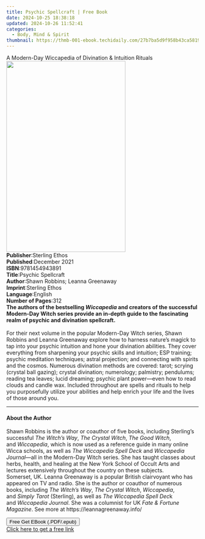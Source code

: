 ```yaml
---
title: Psychic Spellcraft | Free Book
date: 2024-10-25 18:38:18
updated: 2024-10-26 11:52:41
categories:
  - Body, Mind & Spirit
thumbnail: https://thmb-001-ebook.techidaily.com/27b7ba5d9f958b43ca581924a5447dca852c01eaedef97458bee35d645d26ca1.jpg
---
```

<main id="book-container">
  <div class="flex flex-col">
    <div class="book-brief flex-1 py-6 px-4 sm:p-6 md:py-10 md:px-8">
      <!-- brief-->
      <div class="book-brief-main">
        A Modern-Day Wiccapedia of Divination & Intuition Rituals
      </div>
    </div>
    <div
      class="book-meta-info flex-1 grid gap-4 col-start-1 col-end-3 row-start-1 sm:mb-6 sm:grid-cols-4 lg:gap-6 lg:col-start-2 lg:row-end-6 lg:row-span-6 lg:mb-0"
    >
      <div
        class="book-meta-info-left place-content-center mt-4 p-4 text-sm leading-6 col-start-2 col-span-2 dark:text-slate-400"
      >
        <img
          class="w-full h-500 object-cover rounded-lg sm:h-255 sm:col-span-2 lg:col-span-full"
          src="https://img-001-ebook.techidaily.com/b39b6164d6777a5c55803d17d00049be6459bfd46236fb53a7fbcab4414d0767.jpg"
          alt=""
          width="312"
          height="500"
        />
      </div>
      <div
        class="book-meta-info-right mt-2 col-start-1 row-start-2 col-span-3 self-center"
      >
        <!-- meta data  -->
        <div class="flex flex-col px-4 md:px-8">
          <div class="flex-1">
            <strong>Publisher</strong>:<span class="px-2">Sterling Ethos</span>
          </div>
          <div class="flex-1">
            <strong>Published</strong>:<span class="px-2">December 2021</span>
          </div>
          <div class="flex-1">
            <strong>ISBN</strong>:<span class="px-2">9781454943891</span>
          </div>
          <div class="flex-1">
            <strong>Title</strong>:<span class="px-2">Psychic Spellcraft</span>
          </div>
          <div class="flex-1">
            <strong>Author</strong>:<span class="px-2"
              >Shawn Robbins; Leanna Greenaway</span
            >
          </div>
          <div class="flex-1">
            <strong>Imprint</strong>:<span class="px-2">Sterling Ethos</span>
          </div>
          <div class="flex-1">
            <strong>Language</strong>:<span class="px-2">English</span>
          </div>
          <div class="flex-1">
            <strong>Number of Pages</strong>:<span class="px-2">312</span>
          </div>
        </div>
      </div>
    </div>
    <div class="book-description flex-1 py-6 px-4 sm:p-6 md:py-10 md:px-8">
      <div class="book-description-main">
        <div accordion-content="" id="description">
          <b
            >The authors of the bestselling&nbsp;<i>Wiccapedia</i>&nbsp;and
            creators of the successful Modern-Day Witch series provide an
            in-depth guide to the fascinating realm of psychic and divination
            spellcraft.</b
          ><br /><br />
          For their next volume in the popular Modern-Day Witch series, Shawn
          Robbins and Leanna Greenaway explore how to harness nature’s magick to
          tap into your psychic intuition and hone your divination abilities.
          They cover everything from sharpening your psychic skills and
          intuition; ESP training; psychic meditation techniques; astral
          projection; and connecting with spirits and the cosmos. Numerous
          divination methods are covered: tarot; scrying (crystal ball gazing);
          crystal divination; numerology; palmistry; pendulums; reading tea
          leaves; lucid dreaming; psychic plant power—even how to read clouds
          and candle wax. Included throughout are spells and rituals to help you
          purposefully utilize your abilities and help enrich your life and the
          lives of those around you.
        </div>
      </div>
    </div>
    <div class="book-excerpts flex-1 py-6 px-4 sm:p-6 md:py-10 md:px-8">
      <!-- excerpts-->
      <div class="book-excerpts-main">
        <hr />
        <h4 class="placeholder placeholder-heading">
          <span>About the Author</span>
        </h4>
        <p>
          Shawn Robbins is the author or coauthor of five books, including
          Sterling’s successful&nbsp;<i>The Witch’s Way</i>,&nbsp;<i
            >The Crystal Witch</i
          >,&nbsp;<i>The Good Witch</i>, and&nbsp;<i>Wiccapedia</i>, which is
          now used as a reference guide in many online Wicca schools, as well
          as&nbsp;<i>The Wiccapedia Spell Deck</i>&nbsp;and&nbsp;<i
            >Wiccapedia Journal</i
          >—all in the Modern-Day Witch series. She has taught classes about
          herbs, health, and healing at the New York School of Occult Arts and
          lectures extensively throughout the country on these subjects.<br />
          Somerset, UK. Leanna Greenaway is a popular British clairvoyant who
          has appeared on TV and radio. She is the author or coauthor of
          numerous books, including&nbsp;<i>The Witch’s Way</i>,&nbsp;<i
            >The Crystal Witch</i
          >,&nbsp;<i>Wiccapedia</i>, and&nbsp;<i>Simply Tarot</i
          >&nbsp;(Sterling), as well as&nbsp;<i>The Wiccapedia Spell Dec</i>k
          and&nbsp;<i>Wiccapedia Journal</i>. She was a columnist for UK&nbsp;<i
            >Fate &amp; Fortune Magazine</i
          >. See more at&nbsp;<span>https://leannagreenaway.info/</span><br />
        </p>
      </div>
    </div>
    <div
      class="book-about-author flex-1 py-6 px-4 sm:p-6 md:py-10 md:px-8"
    ></div>
    <div class="book-free-get flex-1 py-6 px-4 sm:p-6 md:py-10 md:px-8">
      <button
        id="btn-free-get"
        class="bg-blue-500 hover:bg-blue-700 text-white font-bold py-2 px-4 rounded"
      >
        Free Get EBook (.PDF/.epub)
      </button>
      <div id="countdown-display" class="px-2 text-lg mt-2"></div>
      <a
        id="free-link"
        class="hidden bg-blue-500 hover:bg-blue-700 text-white font-bold py-2 px-4 rounded"
        href="https://www.ebooks.com/en-us/book/210655622/psychic-spellcraft/shawn-robbins/"
        target="_blank"
        >Click here to get a free link</a
      >
    </div>
    <script>
      let countdownTime = 0;
      let countdownInterval = null;
      document
        .getElementById('btn-free-get')
        .addEventListener('click', startCountdown);
      function startCountdown() {
        countdownTime = new Date().getTime() + 60000 * 3;
        countdownInterval = setInterval(updateCountdown, 1000);
        document.getElementById('btn-free-get').disabled = true;
        document
          .getElementById('btn-free-get')
          .classList.add('bg-gray-500', 'cursor-not-allowed');
      }
      function updateCountdown() {
        let currentTime = new Date().getTime();
        let timeLeft = countdownTime - currentTime;
        let secondsLeft = Math.floor(timeLeft / 1000);
        document.getElementById('countdown-display').innerHTML =
          `Remaining time: ${secondsLeft} seconds.`;
        if (secondsLeft <= 0) {
          clearInterval(countdownInterval);
          document.getElementById('btn-free-get').classList.add('hidden');
          document.getElementById('free-link').classList.remove('hidden');
          document.getElementById('countdown-display').innerHTML = '';
        }
      }
    </script>
  </div>
</main>
